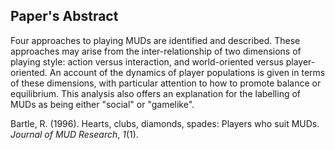## Paper's Abstract
Four approaches to playing MUDs are identified and described. These approaches may arise from the inter-relationship of two dimensions of playing style: action versus interaction, and world-oriented versus player-oriented. An account of the dynamics of player populations is given in terms of these dimensions, with particular attention to how to promote balance or equilibrium. This analysis also offers an explanation for the labelling of MUDs as being either "social" or "gamelike".

Bartle, R. (1996). Hearts, clubs, diamonds, spades: Players who suit MUDs. _Journal of MUD Research_, _1_(1).